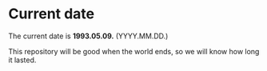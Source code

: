 # Current date

The current date is **1993.05.09.** (YYYY.MM.DD.)

This repository will be good when the world ends, so we will know how long it lasted.